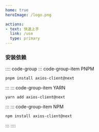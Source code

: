 ```yaml
---
home: true
heroImage: /logo.png

actions:
- text: 快速上手
  link: /use
  type: primary
---
```


### 安装依赖
:::: code-group
::: code-group-item PNPM
```shell
pnpm install axios-client@next
```
:::
::: code-group-item YARN
```shell
yarn add axios-client@next
```
:::
::: code-group-item NPM
```shell
npm install axios-client@next
```
:::
::::